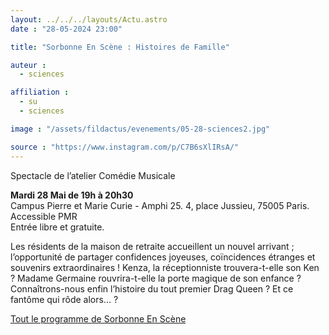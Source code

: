 ```yaml
---
layout: ../../../layouts/Actu.astro
date : "28-05-2024 23:00"

title: "Sorbonne En Scène : Histoires de Famille"

auteur :
  - sciences

affiliation :
  - su
  - sciences

image : "/assets/fildactus/evenements/05-28-sciences2.jpg"

source : "https://www.instagram.com/p/C7B6sXlIRsA/"
---
```


Spectacle de l’atelier Comédie Musicale

__Mardi 28 Mai de 19h à 20h30__  
Campus Pierre et Marie Curie - Amphi 25. 4, place Jussieu, 75005 Paris. Accessible PMR  
Entrée libre et gratuite.

Les résidents de la maison de retraite accueillent un nouvel arrivant ; l’opportunité de partager confidences joyeuses, coïncidences étranges et souvenirs extraordinaires ! Kenza, la réceptionniste trouvera-t-elle son Ken ? Madame Germaine rouvrira-t-elle la porte magique de son enfance ? Connaîtrons-nous enfin l’histoire du tout premier Drag Queen ? Et ce fantôme qui rôde alors… ?

[Tout le programme de Sorbonne En Scène](https://www.sorbonne-universite.fr/sorbonne-en-scene)

